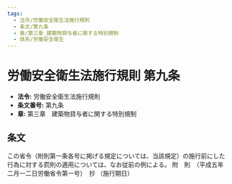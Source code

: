 ```yaml
---
tags:
  - 法令/労働安全衛生法施行規則
  - 条文/第九条
  - 章/第三章_建築物貸与者に関する特別規制
  - 体系/労働安全衛生
---
```

# 労働安全衛生法施行規則 第九条

- **法令:** 労働安全衛生法施行規則
- **条文番号:** 第九条
- **章:** 第三章　建築物貸与者に関する特別規制

## 条文
この省令（附則第一条各号に掲げる規定については、当該規定）の施行前にした行為に対する罰則の適用については、なお従前の例による。
附　則　（平成五年二月一二日労働省令第一号）　抄
（施行期日）

